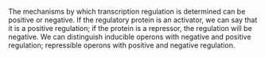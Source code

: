 The mechanisms by which transcription regulation is determined can be positive or negative. If the regulatory protein is an activator, we can say that it is a positive regulation; if the protein is a repressor, the regulation will be negative. We can distinguish inducible operons with negative and positive regulation; repressible operons with positive and negative regulation.